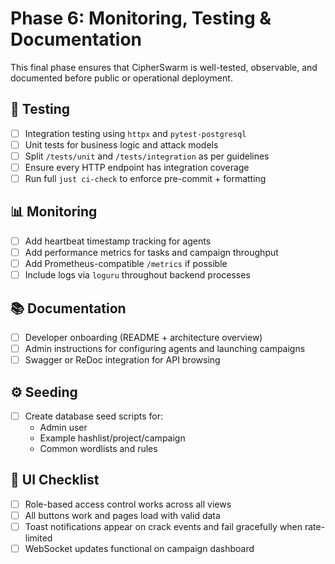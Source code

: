 # Phase 6: Monitoring, Testing & Documentation

This final phase ensures that CipherSwarm is well-tested, observable, and documented before public or operational deployment.

## 🧪 Testing

- [ ] Integration testing using `httpx` and `pytest-postgresql`
- [ ] Unit tests for business logic and attack models
- [ ] Split `/tests/unit` and `/tests/integration` as per guidelines
- [ ] Ensure every HTTP endpoint has integration coverage
- [ ] Run full `just ci-check` to enforce pre-commit + formatting

## 📊 Monitoring

- [ ] Add heartbeat timestamp tracking for agents
- [ ] Add performance metrics for tasks and campaign throughput
- [ ] Add Prometheus-compatible `/metrics` if possible
- [ ] Include logs via `loguru` throughout backend processes

## 📚 Documentation

- [ ] Developer onboarding (README + architecture overview)
- [ ] Admin instructions for configuring agents and launching campaigns
- [ ] Swagger or ReDoc integration for API browsing

## ⚙️ Seeding

- [ ] Create database seed scripts for:
  - Admin user
  - Example hashlist/project/campaign
  - Common wordlists and rules

## 🔁 UI Checklist

- [ ] Role-based access control works across all views
- [ ] All buttons work and pages load with valid data
- [ ] Toast notifications appear on crack events and fail gracefully when rate-limited
- [ ] WebSocket updates functional on campaign dashboard
